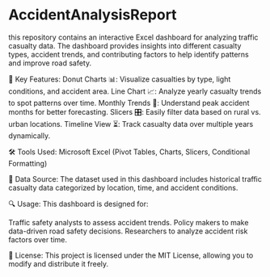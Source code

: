 # AccidentAnalysisReport
this repository contains an interactive Excel dashboard for analyzing traffic casualty data. The dashboard provides insights into different casualty types, accident trends, and contributing factors to help identify patterns and improve road safety.

📌 Key Features:
Donut Charts 📊: Visualize casualties by type, light conditions, and accident area.
Line Chart 📈: Analyze yearly casualty trends to spot patterns over time.
Monthly Trends 📅: Understand peak accident months for better forecasting.
Slicers 🎛️: Easily filter data based on rural vs. urban locations.
Timeline View ⏳: Track casualty data over multiple years dynamically.

🛠 Tools Used:
Microsoft Excel (Pivot Tables, Charts, Slicers, Conditional Formatting)

📂 Data Source:
The dataset used in this dashboard includes historical traffic casualty data categorized by location, time, and accident conditions.

🔍 Usage:
This dashboard is designed for:

Traffic safety analysts to assess accident trends.
Policy makers to make data-driven road safety decisions.
Researchers to analyze accident risk factors over time.

📜 License:
This project is licensed under the MIT License, allowing you to modify and distribute it freely.

